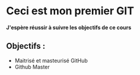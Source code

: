 # Ceci est mon premier GIT 
**J'espère réussir à suivre les objectifs de ce cours** 

## Objectifs : 

* Maitrisé et masteurisé GitHub
* Github Master